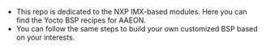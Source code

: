 - This repo is dedicated to the NXP IMX-based modules. Here you can find the Yocto BSP recipes for AAEON.
- You can follow the same steps to build your own customized BSP based on your interests.
